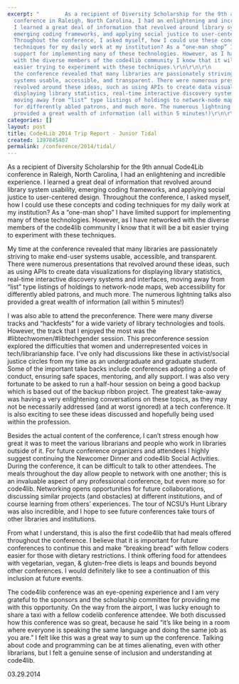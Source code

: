 ```yaml
---
excerpt: "        As a recipient of Diversity Scholarship for the 9th annual Code4Lib
  conference in Raleigh, North Carolina, I had an enlightening and incredible experience.
  I learned a great deal of information that revolved around library system usability,
  emerging coding frameworks, and applying social justice to user-centered design.
  Throughout the conference, I asked myself, how I could use these concepts and coding
  techniques for my daily work at my institution? As a “one-man shop” I have limited
  support for implementing many of these technologies. However, as I have networked
  with the diverse members of the code4lib community I know that it will be a bit
  easier trying to experiment with these techniques.\r\n\r\n\r\n        My time at
  the conference revealed that many libraries are passionately striving to make end-user
  systems usable, accessible, and transparent. There were numerous presentations that
  revolved around these ideas, such as using APIs to create data visualizations for
  displaying library statistics, real-time interactive discovery systems and interfaces,
  moving away from “list” type listings of holdings to network-node maps, web accessibility
  for differently abled patrons, and much more. The numerous lightning talks also
  provided a great wealth of information (all within 5 minutes!)\r\n\r\n\r"
categories: []
layout: post
title: Code4Lib 2014 Trip Report - Junior Tidal
created: 1397845407
permalink: /conference/2014/tidal/
---
```


As a recipient of Diversity Scholarship for the 9th annual Code4Lib conference in Raleigh, North Carolina, I had an enlightening and incredible experience. I learned a great deal of information that revolved around library system usability, emerging coding frameworks, and applying social justice to user-centered design. Throughout the conference, I asked myself, how I could use these concepts and coding techniques for my daily work at my institution? As a “one-man shop” I have limited support for implementing many of these technologies. However, as I have networked with the diverse members of the code4lib community I know that it will be a bit easier trying to experiment with these techniques.


My time at the conference revealed that many libraries are passionately striving to make end-user systems usable, accessible, and transparent. There were numerous presentations that revolved around these ideas, such as using APIs to create data visualizations for displaying library statistics, real-time interactive discovery systems and interfaces, moving away from “list” type listings of holdings to network-node maps, web accessibility for differently abled patrons, and much more. The numerous lightning talks also provided a great wealth of information (all within 5 minutes!)


I was also able to attend the preconference. There were many diverse tracks and “hackfests” for a wide variety of library technologies and tools. However, the track that I enjoyed the most was the #libtechwomen/#libtechgender session. This preconference session explored the difficulties that women and underrepresented voices in tech/librarianship face. I've only had discussions like these in activist/social justice circles from my time as an undergraduate and graduate student. Some of the important take backs include conferences adopting a code of conduct, ensuring safe spaces, mentoring, and ally support. I was also very fortunate to be asked to run a half-hour session on being a good backup which is based out of the backup ribbon project. The greatest take-away was having a very enlightening conversations on these topics, as they may not be necessarily addressed (and at worst ignored) at a tech conference. It is also exciting to see these ideas discussed and hopefully being used within the profession.


Besides the actual content of the conference, I can’t stress enough how great it was to meet the various librarians and people who work in libraries outside of it. For future conference organizers and attendees I highly suggest continuing the Newcomer Dinner and code4lib Social Activities. During the conference, it can be difficult to talk to other attendees. The meals throughout the day allow people to network with one another; this is an invaluable aspect of any professional conference, but even more so for code4lib. Networking opens opportunities for future collaborations, discussing similar projects (and obstacles) at different institutions, and of course learning from others’ experiences. The tour of NCSU’s Hunt Library was also incredible, and I hope to see future conferences take tours of other libraries and institutions.


From what I understand, this is also the first code4lib that had meals offered throughout the conference. I believe that it is important for future conferences to continue this and make “breaking bread” with fellow coders easier for those with dietary restrictions. I think offering food for attendees with vegetarian, vegan, & gluten-free diets is leaps and bounds beyond other conferences. I would definitely like to see a continuation of this inclusion at future events.


The code4lib conference was an eye-opening experience and I am very grateful to the sponsors and the scholarship committee for providing me with this opportunity. On the way from the airport, I was lucky enough to share a taxi with a fellow codelib conference attendee. We both discussed how this conference was so great, because he said “it’s like being in a room where everyone is speaking the same language and doing the same job as you are.” I felt like this was a great way to sum up the conference. Talking about code and programming can be at times alienating, even with other librarians, but I felt a genuine sense of inclusion and understanding at code4lib.

03.29.2014
